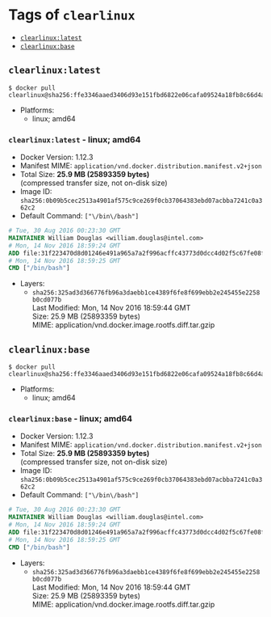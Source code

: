 <!-- THIS FILE IS GENERATED VIA './update-remote.sh' -->

# Tags of `clearlinux`

-	[`clearlinux:latest`](#clearlinuxlatest)
-	[`clearlinux:base`](#clearlinuxbase)

## `clearlinux:latest`

```console
$ docker pull clearlinux@sha256:ffe3346aaed3406d93e151fbd6822e06cafa09524a18fb8c66d4a3b537e0fcc9
```

-	Platforms:
	-	linux; amd64

### `clearlinux:latest` - linux; amd64

-	Docker Version: 1.12.3
-	Manifest MIME: `application/vnd.docker.distribution.manifest.v2+json`
-	Total Size: **25.9 MB (25893359 bytes)**  
	(compressed transfer size, not on-disk size)
-	Image ID: `sha256:0b09b5cec2513a4901af575c9ce269f0cb37064383ebd07acbba7241c0a362c2`
-	Default Command: `["\/bin\/bash"]`

```dockerfile
# Tue, 30 Aug 2016 00:23:30 GMT
MAINTAINER William Douglas <william.douglas@intel.com>
# Mon, 14 Nov 2016 18:59:24 GMT
ADD file:31f223470d8d01246e491a965a7a2f996acffc43773d0dcc4d02f5c67fe08f58 in / 
# Mon, 14 Nov 2016 18:59:25 GMT
CMD ["/bin/bash"]
```

-	Layers:
	-	`sha256:325ad3d366776fb96a3daebb1ce4389f6fe8f699ebb2e245455e2258b0cd077b`  
		Last Modified: Mon, 14 Nov 2016 18:59:44 GMT  
		Size: 25.9 MB (25893359 bytes)  
		MIME: application/vnd.docker.image.rootfs.diff.tar.gzip

## `clearlinux:base`

```console
$ docker pull clearlinux@sha256:ffe3346aaed3406d93e151fbd6822e06cafa09524a18fb8c66d4a3b537e0fcc9
```

-	Platforms:
	-	linux; amd64

### `clearlinux:base` - linux; amd64

-	Docker Version: 1.12.3
-	Manifest MIME: `application/vnd.docker.distribution.manifest.v2+json`
-	Total Size: **25.9 MB (25893359 bytes)**  
	(compressed transfer size, not on-disk size)
-	Image ID: `sha256:0b09b5cec2513a4901af575c9ce269f0cb37064383ebd07acbba7241c0a362c2`
-	Default Command: `["\/bin\/bash"]`

```dockerfile
# Tue, 30 Aug 2016 00:23:30 GMT
MAINTAINER William Douglas <william.douglas@intel.com>
# Mon, 14 Nov 2016 18:59:24 GMT
ADD file:31f223470d8d01246e491a965a7a2f996acffc43773d0dcc4d02f5c67fe08f58 in / 
# Mon, 14 Nov 2016 18:59:25 GMT
CMD ["/bin/bash"]
```

-	Layers:
	-	`sha256:325ad3d366776fb96a3daebb1ce4389f6fe8f699ebb2e245455e2258b0cd077b`  
		Last Modified: Mon, 14 Nov 2016 18:59:44 GMT  
		Size: 25.9 MB (25893359 bytes)  
		MIME: application/vnd.docker.image.rootfs.diff.tar.gzip
